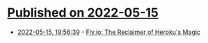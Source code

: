 # [Published on 2022-05-15](index.md)

* [2022-05-15, 19:56:39](https://news.ycombinator.com/item?id=31390506) - [Fly.io: The Reclaimer of Heroku's Magic](https://christine.website/blog/fly.io-heroku-replacement)
